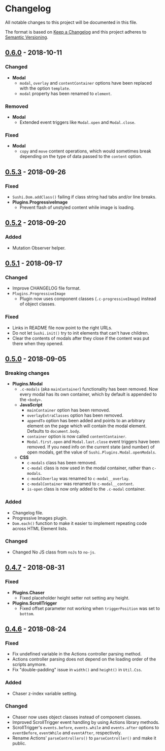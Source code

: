 # Changelog
All notable changes to this project will be documented in this file.

The format is based on [Keep a Changelog](http://keepachangelog.com/en/1.0.0/)
and this project adheres to [Semantic Versioning](http://semver.org/spec/v2.0.0.html).

## [0.6.0] - 2018-10-11

### Changed
- **Modal**
  - `modal`, `overlay` and `contentContainer` options have been replaced with the option `template`.
  - `modal` property has been renamed to `element`.

### Removed
- **Modal**
  - Extended event triggers like `Modal.open` and `Modal.close`.

### Fixed
- **Modal**
  - `copy` and `move` content operations, which would sometimes break depending on the type of data
    passed to the `content` option.


## [0.5.3] - 2018-09-26

### Fixed
- `Sushi.Dom.addClass()` failing if class string had tabs and/or line breaks.
- **Plugins.ProgressiveImage**
  - Prevent flash of unstyled content while image is loading.


## [0.5.2] - 2018-09-20

### Added
- Mutation Observer helper.


## [0.5.1] - 2018-09-17

### Changed
- Improve CHANGELOG file format.
- `Plugins.ProgressiveImage`
  - Plugin now uses component classes (`.c-progressiveImage`) instead of object classes.

### Fixed
- Links in README file now point to the right URLs.
- Do not let `Sushi.init()` try to init elements that can't have children.
- Clear the contents of modals after they close if the content was put there when they opened.


## [0.5.0] - 2018-09-05

### Breaking changes
- **Plugins.Modal**
  - `.c-modals` (aka `mainContainer`) functionality has been removed. Now every modal has its own
    container, which by default is appended to the `<body>`.
  - **JavaScript**
    - `mainContainer` option has been removed.
    - `overlayExtraClasses` option has been removed.
    - `appendTo` option has been added and points to an arbitrary element on the page which will 
      contain the modal element. Defaults to `document.body`.
    - `container` option is now called `contentContainer`.
    - `Modal.first.open` and `Modal.last.close` event triggers have been removed. If you need info 
      on the current state (and number) of open modals, get the value of 
      `Sushi.Plugins.Modal.openModals`.
  - **CSS**
    - `c-modals` class has been removed.
    - `c-modal` class is now used in the modal container, rather than `c-modals`.
    - `c-modalOverlay` was renamed to `c-modal__overlay`.
    - `c-modalContainer` was renamed to `c-modal__content`.
    - `is-open` class is now only added to the `.c-modal` container.

### Added
- Changelog file.
- Progressive Images plugin.
- `Dom.each()` function to make it easier to implement repeating code across HTML Element lists.

### Changed
- Changed No JS class from `noJs` to `no-js`.


## [0.4.7] - 2018-08-31

### Fixed
- **Plugins.Chaser**
  - Fixed placeholder height setter not setting any height.
- **Plugins.ScrollTrigger**
  - Fixed offset parameter not working when `triggerPosition` was set to `bottom`.


## [0.4.6] - 2018-08-24

### Fixed
- Fix undefined variable in the Actions controller parsing method.
- Actions controller parsing does not depend on the loading order of the scripts anymore.
- Fix "double-padding" issue in `width()` and `height()` in `Util.Css`.

### Added
- Chaser z-index variable setting.

### Changed
- Chaser now uses object classes instead of component classes.
- Improved ScrollTrigger event handling by using Actions library methods.
- ScrollTrigger's `events.before`, `events.while` and `events.after` options to `eventBefore`,
  `eventWhile` and `eventAfter`, respectively.
- Rename Actions' `parseControllers()` to `parseController()` and make it public.


[Unreleased version]: https://github.com/dogandpony/sushi-bazooka/compare/v0.6.0...HEAD
[0.6.0]: https://github.com/dogandpony/sushi-bazooka/compare/v0.5.3...v0.6.0
[0.5.3]: https://github.com/dogandpony/sushi-bazooka/compare/v0.5.2...v0.5.3
[0.5.2]: https://github.com/dogandpony/sushi-bazooka/compare/v0.5.1...v0.5.2
[0.5.1]: https://github.com/dogandpony/sushi-bazooka/compare/v0.5.0...v0.5.1
[0.5.0]: https://github.com/dogandpony/sushi-bazooka/compare/v0.4.7...v0.5.0
[0.4.7]: https://github.com/dogandpony/sushi-bazooka/compare/v0.4.6...v0.4.7
[0.4.6]: https://github.com/dogandpony/sushi-bazooka/compare/v0.4.5...v0.4.6
